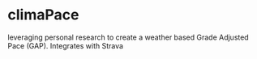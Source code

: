 # climaPace
leveraging personal research to create a weather based Grade Adjusted Pace (GAP). Integrates with Strava
